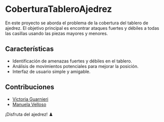 # CoberturaTableroAjedrez
En este proyecto se aborda el problema de la cobertura del tablero de ajedrez. 
El objetivo principal es encontrar ataques fuertes y débiles a todas las casillas usando las piezas mayores y menores.

## Características

- Identificación de amenazas fuertes y débiles en el tablero.
- Análisis de movimientos potenciales para mejorar la posición.
- Interfaz de usuario simple y amigable.

## Contribuciones

- [Victoria Guarnieri](https://github.com/vickyguar)
- [Manuela Velloso](https://github.com/manuvelloso)

¡Disfruta del ajedrez! ♟️
